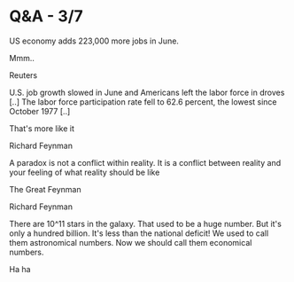# Q&A -  3/7

US economy adds 223,000 more jobs in June.

Mmm..

Reuters 

U.S. job growth slowed in June and Americans left the labor force in
droves [..] The labor force participation rate fell to 62.6 percent,
the lowest since October 1977 [..]

That's more like it

Richard Feynman

A paradox is not a conflict within reality. It is a conflict between reality and your feeling of what reality should be like

The Great Feynman

Richard Feynman

There are 10^11 stars in the galaxy. That used to be a huge number. But 
it's only a hundred billion. It's less than the national deficit! We 
used to call them astronomical numbers. Now we should call them 
economical numbers.

Ha ha









